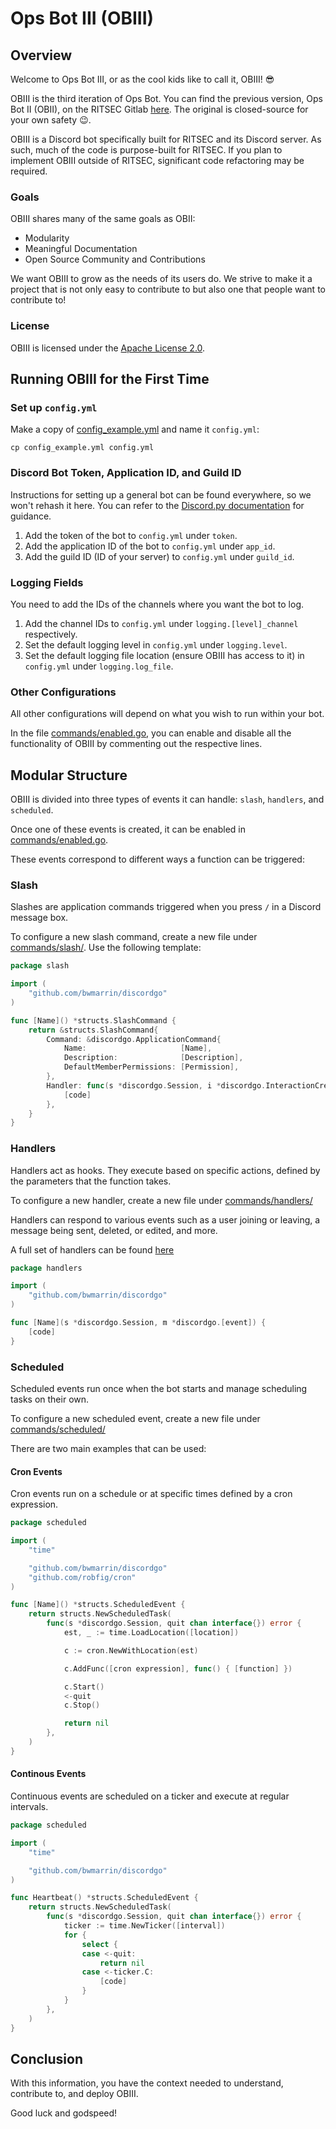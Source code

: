 # Ops Bot III (OBIII)

## Overview

Welcome to Ops Bot III, or as the cool kids like to call it, OBIII! 😎

OBIII is the third iteration of Ops Bot. You can find the previous version, Ops Bot II (OBII), on the RITSEC Gitlab [here](https://gitlab.ritsec.cloud/operations-program/ops-bot-ii). The original is closed-source for your own safety 😉.

OBIII is a Discord bot specifically built for RITSEC and its Discord server. As such, much of the code is purpose-built for RITSEC. If you plan to implement OBIII outside of RITSEC, significant code refactoring may be required.

### Goals

OBIII shares many of the same goals as OBII:

* Modularity
* Meaningful Documentation
* Open Source Community and Contributions

We want OBIII to grow as the needs of its users do. We strive to make it a project that is not only easy to contribute to but also one that people want to contribute to!

### License

OBIII is licensed under the [Apache License 2.0](https://www.apache.org/licenses/LICENSE-2.0).

## Running OBIII for the First Time

### Set up `config.yml`

Make a copy of [config_example.yml](./config_example.yml) and name it `config.yml`:


```
cp config_example.yml config.yml
```


### Discord Bot Token, Application ID, and Guild ID

Instructions for setting up a general bot can be found everywhere, so we won't rehash it here. You can refer to the [Discord.py documentation](https://discordpy.readthedocs.io/en/stable/discord.html) for guidance.

1. Add the token of the bot to `config.yml` under `token`.
2. Add the application ID of the bot to `config.yml` under `app_id`.
3. Add the guild ID (ID of your server) to `config.yml` under `guild_id`.

### Logging Fields

You need to add the IDs of the channels where you want the bot to log.

1. Add the channel IDs to `config.yml` under `logging.[level]_channel` respectively.
2. Set the default logging level in `config.yml` under `logging.level`.
3. Set the default logging file location (ensure OBIII has access to it) in `config.yml` under `logging.log_file`.

### Other Configurations

All other configurations will depend on what you wish to run within your bot.

In the file [commands/enabled.go](./commands/enabled.go), you can enable and disable all the functionality of OBIII by commenting out the respective lines.

## Modular Structure

OBIII is divided into three types of events it can handle: `slash`, `handlers`, and `scheduled`.

Once one of these events is created, it can be enabled in [commands/enabled.go](commands/enabled.go).

These events correspond to different ways a function can be triggered:

### Slash

Slashes are application commands triggered when you press `/` in a Discord message box.

To configure a new slash command, create a new file under [commands/slash/](./commands/slash/). Use the following template:

```go
package slash

import (
	"github.com/bwmarrin/discordgo"
)

func [Name]() *structs.SlashCommand {
	return &structs.SlashCommand{
		Command: &discordgo.ApplicationCommand{
			Name:                     [Name],
			Description:              [Description],
			DefaultMemberPermissions: [Permission],
		},
		Handler: func(s *discordgo.Session, i *discordgo.InteractionCreate) {
			[code]
		},
	}
}
```

### Handlers

Handlers act as hooks. They execute based on specific actions, defined by the parameters that the function takes.

To configure a new handler, create a new file under [commands/handlers/](./commands/handler/)

Handlers can respond to various events such as a user joining or leaving, a message being sent, deleted, or edited, and more.

A full set of handlers can be found [here](https://github.com/bwmarrin/discordgo/blob/v0.27.1/events.go)


```go
package handlers

import (
	"github.com/bwmarrin/discordgo"
)

func [Name](s *discordgo.Session, m *discordgo.[event]) {
	[code]
}
```

### Scheduled

Scheduled events run once when the bot starts and manage scheduling tasks on their own.

To configure a new scheduled event, create a new file under [commands/scheduled/](./commands/scheduled/)

There are two main examples that can be used: 

#### Cron Events

Cron events run on a schedule or at specific times defined by a cron expression.

```go
package scheduled

import (
	"time"

	"github.com/bwmarrin/discordgo"
	"github.com/robfig/cron"
)

func [Name]() *structs.ScheduledEvent {
	return structs.NewScheduledTask(
		func(s *discordgo.Session, quit chan interface{}) error {
			est, _ := time.LoadLocation([location])

			c := cron.NewWithLocation(est)

			c.AddFunc([cron expression], func() { [function] })

			c.Start()
			<-quit
			c.Stop()

			return nil
		},
	)
}
```

#### Continous Events

Continuous events are scheduled on a ticker and execute at regular intervals.

```go
package scheduled

import (
	"time"

	"github.com/bwmarrin/discordgo"
)

func Heartbeat() *structs.ScheduledEvent {
	return structs.NewScheduledTask(
		func(s *discordgo.Session, quit chan interface{}) error {
			ticker := time.NewTicker([interval])
			for {
				select {
				case <-quit:
					return nil
				case <-ticker.C:
					[code]
				}
			}
		},
	)
}
```

## Conclusion

With this information, you have the context needed to understand, contribute to, and deploy OBIII.

Good luck and godspeed!